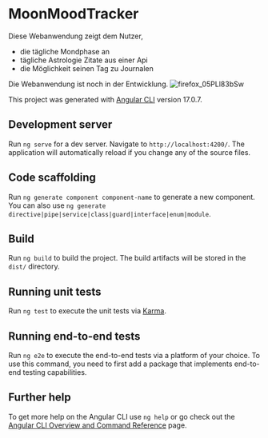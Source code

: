 # MoonMoodTracker

Diese Webanwendung zeigt dem Nutzer,
- die tägliche Mondphase an
- tägliche Astrologie Zitate aus einer Api
- die Möglichkeit seinen Tag zu Journalen

Die Webanwendung ist noch in der Entwicklung.
![firefox_05PLl83bSw](https://github.com/kmtxoxo/moon_mood_tracker/assets/148543092/4a54e3cc-682a-499c-a2a4-02ad2eadd6a5)

This project was generated with [Angular CLI](https://github.com/angular/angular-cli) version 17.0.7.

## Development server

Run `ng serve` for a dev server. Navigate to `http://localhost:4200/`. The application will automatically reload if you change any of the source files.

## Code scaffolding

Run `ng generate component component-name` to generate a new component. You can also use `ng generate directive|pipe|service|class|guard|interface|enum|module`.

## Build

Run `ng build` to build the project. The build artifacts will be stored in the `dist/` directory.

## Running unit tests

Run `ng test` to execute the unit tests via [Karma](https://karma-runner.github.io).

## Running end-to-end tests

Run `ng e2e` to execute the end-to-end tests via a platform of your choice. To use this command, you need to first add a package that implements end-to-end testing capabilities.

## Further help

To get more help on the Angular CLI use `ng help` or go check out the [Angular CLI Overview and Command Reference](https://angular.io/cli) page.
